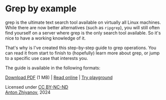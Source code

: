 # Grep by example

grep is the ultimate text search tool available on virtually all Linux machines. While there are now better alternatives (such as `ripgrep`), you will still often find yourself on a server where grep is the only search tool available. So it's nice to have a working knowledge of it.

That's why is I've created this step-by-step guide to grep operations. You can read it from start to finish to (hopefully) learn more about grep, or jump to a specific use case that interests you.

The guide is available in the following formats:

[Download PDF](https://github.com/nalgeon/grep-by-example/blob/main/grep-by-example.pdf) (1 MB) |
[Read online](https://antonz.org/grep-by-example/) |
[Try playground](https://codapi.org/grep/)

Licensed under [CC BY-NC-ND](https://creativecommons.org/licenses/by-nc-nd/4.0/)<br>
[Anton Zhiyanov](https://antonz.org/), 2024
